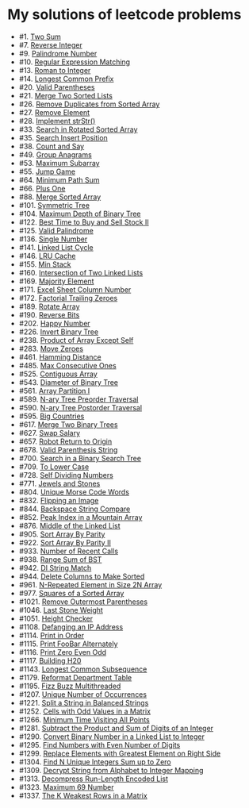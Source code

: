# My solutions of leetcode problems

* #1. [Two Sum](src/p0001.scala)
* #7. [Reverse Integer](src/p0007.scala)
* #9. [Palindrome Number](src/p0009.scala)
* #10. [Regular Expression Matching](src/p0010.scala)
* #13. [Roman to Integer](src/p0013.scala)
* #14. [Longest Common Prefix](src/p0014.scala)
* #20. [Valid Parentheses](src/p0020.scala)
* #21. [Merge Two Sorted Lists](src/p0021.scala)
* #26. [Remove Duplicates from Sorted Array](src/p0026.scala)
* #27. [Remove Element](src/p0027.scala)
* #28. [Implement strStr()](src/p0028.scala)
* #33. [Search in Rotated Sorted Array](src/p0033.scala)
* #35. [Search Insert Position](src/p0035.scala)
* #38. [Count and Say](src/p0038.scala)
* #49. [Group Anagrams](src/p0049.scala)
* #53. [Maximum Subarray](src/p0053.scala)
* #55. [Jump Game](src/p0055.scala)
* #64. [Minimum Path Sum](src/p0064.scala)
* #66. [Plus One](src/p0066.scala)
* #88. [Merge Sorted Array](src/p0088.scala)
* #101. [Symmetric Tree](src/p0101.scala)
* #104. [Maximum Depth of Binary Tree](src/p0104.scala)
* #122. [Best Time to Buy and Sell Stock II](src/p0122.scala)
* #125. [Valid Palindrome](src/p0125.scala)
* #136. [Single Number](src/p0136.scala)
* #141. [Linked List Cycle](src/p0141.go)
* #146. [LRU Cache](src/p0146.scala)
* #155. [Min Stack](src/p0155.scala)
* #160. [Intersection of Two Linked Lists](src/p0160.go)
* #169. [Majority Element](src/p0169.scala)
* #171. [Excel Sheet Column Number](src/p0171.scala)
* #172. [Factorial Trailing Zeroes](src/p0172.scala)
* #189. [Rotate Array](src/p0189.scala)
* #190. [Reverse Bits](src/p0190.py)
* #202. [Happy Number](src/p0202.scala)
* #226. [Invert Binary Tree](src/p0226.scala)
* #238. [Product of Array Except Self](src/p0238.scala)
* #283. [Move Zeroes](src/p0283.scala)
* #461. [Hamming Distance](src/p0461.scala)
* #485. [Max Consecutive Ones](src/p0485.scala)
* #525. [Contiguous Array](src/p0525.scala)
* #543. [Diameter of Binary Tree](src/p0543.scala)
* #561. [Array Partition I](src/p0561.scala)
* #589. [N-ary Tree Preorder Traversal](src/p0589.py)
* #590. [N-ary Tree Postorder Traversal](src/p0590.py)
* #595. [Big Countries](src/p0595.sql)
* #617. [Merge Two Binary Trees](src/p0617.scala)
* #627. [Swap Salary](src/p0627.sql)
* #657. [Robot Return to Origin](src/p0657.scala)
* #678. [Valid Parenthesis String](src/p0678.scala)
* #700. [Search in a Binary Search Tree](src/p0700.scala)
* #709. [To Lower Case](src/p0709.scala)
* #728. [Self Dividing Numbers](src/p0728.scala)
* #771. [Jewels and Stones](src/p0771.scala)
* #804. [Unique Morse Code Words](src/p0804.scala)
* #832. [Flipping an Image](src/p0832.scala)
* #844. [Backspace String Compare](src/p0844.scala)
* #852. [Peak Index in a Mountain Array](src/p0852.scala)
* #876. [Middle of the Linked List](src/p0876.scala)
* #905. [Sort Array By Parity](src/p0905.scala)
* #922. [Sort Array By Parity II](src/p0922.scala)
* #933. [Number of Recent Calls](src/p0933.scala)
* #938. [Range Sum of BST](src/p0938.scala)
* #942. [DI String Match](src/p0942.scala)
* #944. [Delete Columns to Make Sorted](src/p0944.py)
* #961. [N-Repeated Element in Size 2N Array](src/p0961.scala)
* #977. [Squares of a Sorted Array](src/p0977.scala)
* #1021. [Remove Outermost Parentheses](src/p1021.go)
* #1046. [Last Stone Weight](src/p1046.scala)
* #1051. [Height Checker](src/p1051.scala)
* #1108. [Defanging an IP Address](src/p1108.scala)
* #1114. [Print in Order](src/p1114.java)
* #1115. [Print FooBar Alternately](src/p1115.java)
* #1116. [Print Zero Even Odd](src/p1116.java)
* #1117. [Building H20](src/p1117.java)
* #1143. [Longest Common Subsequence](src/p1143.scala)
* #1179. [Reformat Department Table](src/p1179.sql)
* #1195. [Fizz Buzz Multithreaded](src/p1195.java)
* #1207. [Unique Number of Occurrences](src/p1207.scala)
* #1221. [Split a String in Balanced Strings](src/p1221.scala)
* #1252. [Cells with Odd Values in a Matrix](src/p1252.scala)
* #1266. [Minimum Time Visiting All Points](src/p1266.scala)
* #1281. [Subtract the Product and Sum of Digits of an Integer](src/p1281.scala)
* #1290. [Convert Binary Number in a Linked List to Integer](src/p1290.scala)
* #1295. [Find Numbers with Even Number of Digits](src/p1295.scala)
* #1299. [Replace Elements with Greatest Element on Right Side](src/p1299.scala)
* #1304. [Find N Unique Integers Sum up to Zero](src/p1304.scala)
* #1309. [Decrypt String from Alphabet to Integer Mapping](src/p1309.scala)
* #1313. [Decompress Run-Length Encoded List](src/p1313.scala)
* #1323. [Maximum 69 Number](src/p1323.scala)
* #1337. [The K Weakest Rows in a Matrix](src/p1337.scala)
